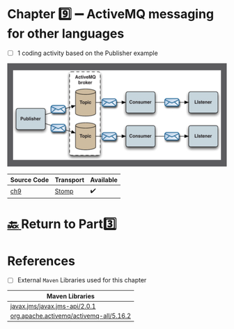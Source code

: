 # Chapter :nine:	:heavy_minus_sign: ActiveMQ messaging for other languages

- [ ] 1 coding activity  based on the Publisher example

<img src="../../images/stock-portfolio-example.png" width=528 height=237  /> </img>

| Source Code |  Transport | Available |
|-------------|--|----|
| [ch9](src/main/java/org/apache/activemq/book/ch9) |  [Stomp](https://activemq.apache.org/stomp) | :heavy_check_mark: |

# [:back: ](..) Return to Part:three:

# References

- [ ] External `Maven` Libraries used for this chapter

| Maven Libraries                                                                                                       |
|-----------------------------------------------------------------------------------------------------------------------|
| [javax.jms/javax.jms-api/2.0.1](https://mvnrepository.com/artifact/javax.jms/javax.jms-api/2.0.1)                     |
| [org.apache.activemq/activemq-all/5.16.2](https://mvnrepository.com/artifact/org.apache.activemq/activemq-all/5.16.2) |

